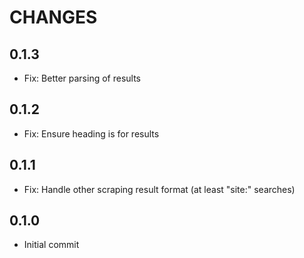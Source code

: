 # CHANGES

## 0.1.3

- Fix: Better parsing of results

## 0.1.2

- Fix: Ensure heading is for results

## 0.1.1

- Fix: Handle other scraping result format (at least "site:" searches)

## 0.1.0

- Initial commit
